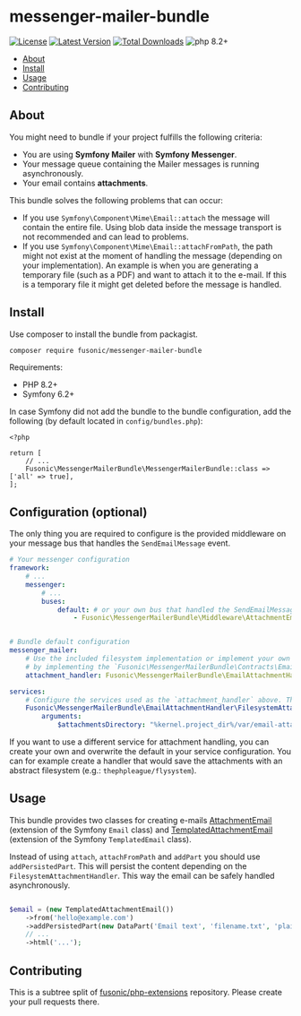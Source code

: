 # messenger-mailer-bundle

[![License](https://img.shields.io/packagist/l/fusonic/messenger-mailer-bundle?color=blue)](https://github.com/fusonic/php-messenger-mailer-bundle/blob/master/LICENSE)
[![Latest Version](https://img.shields.io/github/tag/fusonic/php-messenger-mailer-bundle.svg?color=blue)](https://github.com/fusonic/php-messenger-mailer-bundle/releases)
[![Total Downloads](https://img.shields.io/packagist/dt/fusonic/messenger-mailer-bundle.svg?color=blue)](https://packagist.org/packages/fusonic/messenger-mailer-bundle)
![php 8.2+](https://img.shields.io/badge/php-min%208.1-blue.svg)

* [About](#about)
* [Install](#install)
* [Usage](#usage)
* [Contributing](#contributing)

## About

You might need to bundle if your project fulfills the following criteria:

* You are using **Symfony Mailer** with **Symfony Messenger**.
* Your message queue containing the Mailer messages is running asynchronously.
* Your email contains **attachments**.

This bundle solves the following problems that can occur:

* If you use `Symfony\Component\Mime\Email::attach` the message will contain the entire file. Using blob data inside the message transport is not recommended
  and can lead to problems.
* If you use `Symfony\Component\Mime\Email::attachFromPath`, the path might not exist at the moment of handling the message (depending on your implementation).
An example is when you are generating a temporary file (such as a PDF) and want to attach it to the e-mail. If this is a temporary file
it might get deleted before the message is handled.

## Install

Use composer to install the bundle from packagist.

```bash
composer require fusonic/messenger-mailer-bundle
```

Requirements:

- PHP 8.2+
- Symfony 6.2+

In case Symfony did not add the bundle to the bundle configuration, add the following (by default located in `config/bundles.php`):

```
<?php

return [
    // ...
    Fusonic\MessengerMailerBundle\MessengerMailerBundle::class => ['all' => true],
];
```

## Configuration (optional)
The only thing you are required to configure is the provided middleware on your message bus that
handles the `SendEmailMessage` event.

```yaml
# Your messenger configuration
framework:
    # ...
    messenger:
        # ...
        buses:
            default: # or your own bus that handled the SendEmailMessage event
                - Fusonic\MessengerMailerBundle\Middleware\AttachmentEmailMiddleware


# Bundle default configuration
messenger_mailer:
    # Use the included filesystem implementation or implement your own service
    # by implementing the `Fusonic\MessengerMailerBundle\Contracts\EmailAttachmentHandlerInterface` interface.
    attachment_handler: Fusonic\MessengerMailerBundle\EmailAttachmentHandler\FilesystemAttachmentHandler

services:
    # Configure the services used as the `attachment_handler` above. This service is configured by default.
    Fusonic\MessengerMailerBundle\EmailAttachmentHandler\FilesystemAttachmentHandler:
        arguments:
            $attachmentsDirectory: "%kernel.project_dir%/var/email-attachments"
```

If you want to use a different service for attachment handling, you can create your own and overwrite the default in your service configuration.
You can for example create a handler that would save the attachments with an abstract filesystem (e.g.: `thephpleague/flysystem`).

## Usage

This bundle provides two classes for creating e-mails [AttachmentEmail](src/Component/Mime/AttachmentEmail.php) (extension of the Symfony `Email` class)
and [TemplatedAttachmentEmail](src/Component/Mime/TemplatedAttachmentEmail.php) (extension of the Symfony `TemplatedEmail` class).

Instead of using `attach`, `attachFromPath` and `addPart` you should use `addPersistedPart`.
This will persist the content depending on the `FilesystemAttachmentHandler`. This way the email can be safely handled asynchronously.

```php

$email = (new TemplatedAttachmentEmail())
    ->from('hello@example.com')
    ->addPersistedPart(new DataPart('Email text', 'filename.txt', 'plain/text'))
    // ...
    ->html('...');
```

## Contributing

This is a subtree split of [fusonic/php-extensions](https://github.com/fusonic/php-extensions) repository. Please create your pull requests there.
